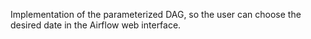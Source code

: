 Implementation of the parameterized DAG, so the user can choose the desired date in the Airflow web interface. 